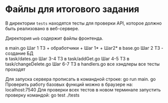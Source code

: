 # Файлы для итогового задания

В директории `tests` находятся тесты для проверки API, которое должно быть реализовано в веб-сервере.

Директория `web` содержит файлы фронтенда.

в main.go Шаг 1 ТЗ + обработчики + Шаг 1* + Шаг2*
в base.go Шаг 2 ТЗ - создание БД  
в task/dates.go Шаг 3-4 ТЗ 
в task/addGet.go Шаг 4-5 ТЗ 
в task/changeDelete.go Шаг 6-7 ТЗ 
в handlers.go все хэндлеры 
все тесты проходят

Для запуска сервера прописать в командной строке: go run main. go
Проверить работу базовых функций можно в браузере на: localhost:7540
Для проверки всех тестов в новом терминале запустить проверку командой: go test ./tests
